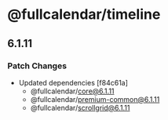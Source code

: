 # @fullcalendar/timeline

## 6.1.11

### Patch Changes

- Updated dependencies [f84c61a]
  - @fullcalendar/core@6.1.11
  - @fullcalendar/premium-common@6.1.11
  - @fullcalendar/scrollgrid@6.1.11
